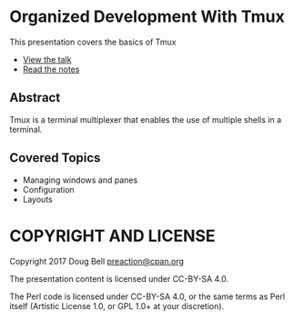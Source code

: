 
# Organized Development With Tmux

This presentation covers the basics of Tmux

* [View the talk](https://www.youtube.com/watch?v=o7Dg1kmjhfQ)
* [Read the notes](http://github.com/preaction/Organized-Development-With-Tmux/blob/master/slides.md)

## Abstract

Tmux is a terminal multiplexer that enables the use of multiple shells in a terminal.

## Covered Topics

* Managing windows and panes
* Configuration
* Layouts

# COPYRIGHT AND LICENSE

Copyright 2017 Doug Bell <preaction@cpan.org>

The presentation content is licensed under CC-BY-SA 4.0.

The Perl code is licensed under CC-BY-SA 4.0, or the same terms as Perl
itself (Artistic License 1.0, or GPL 1.0+ at your discretion).

